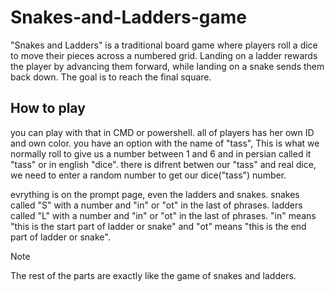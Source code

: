 # Snakes-and-Ladders-game
"Snakes and Ladders" is a traditional board game where players roll a dice to move their pieces across a numbered grid. Landing on a ladder rewards the player by advancing them forward, while landing on a snake sends them back down. The goal is to reach the final square.

## How to play
you can play with that in CMD or powershell.
all of players has her own ID and own color. you have an option with the name of "tass", This is what we normally roll to give us a number between 1 and 6 and in persian called it "tass" or in english "dice". there is difrent betwen our "tass" and real dice, we need to enter a random number to get our dice("tass") number.

evrything is on the prompt page, even the ladders and snakes. snakes called "S" with a number and "in" or "ot" in the last of phrases.
ladders called "L" with a number and "in" or "ot" in the last of phrases. "in" means "this is the start part of ladder or snake" and "ot" means "this is the end part of ladder or snake".
> [!NOTE]
> The rest of the parts are exactly like the game of snakes and ladders.
